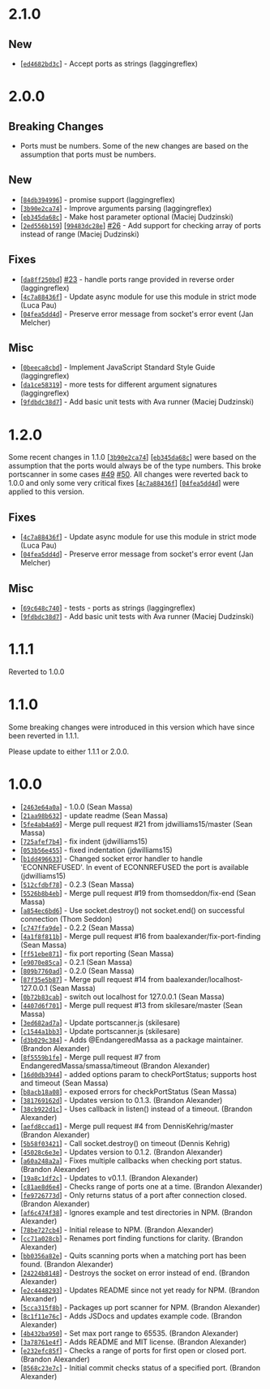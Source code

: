 # 2.1.0

## New

* [[`ed4682bd3c`](https://github.com/baalexander/node-portscanner/commit/ed4682bd3c)] - Accept ports as strings (laggingreflex)

# 2.0.0

## Breaking Changes

* Ports must be numbers. Some of the new changes are based on the assumption that ports must be numbers.

## New

* [[`84db394996`](https://github.com/baalexander/node-portscanner/commit/84db394996)] - promise support (laggingreflex)
* [[`3b90e2ca74`](https://github.com/baalexander/node-portscanner/commit/3b90e2ca74)] - Improve arguments parsing (laggingreflex)
* [[`eb345da68c`](https://github.com/baalexander/node-portscanner/commit/eb345da68c)] - Make host parameter optional (Maciej Dudzinski)
* [[`2ed556b159`](https://github.com/baalexander/node-portscanner/commit/2ed556b159)] [[`99483dc28e`](https://github.com/baalexander/node-portscanner/commit/99483dc28e)] [#26](https://github.com/baalexander/node-portscanner/issues/26) - Add support for checking array of ports instead of range (Maciej Dudzinski)

## Fixes

* [[`da8ff250bd`](https://github.com/baalexander/node-portscanner/commit/da8ff250bd)] [#23](https://github.com/baalexander/node-portscanner/issues/23) - handle ports range provided in reverse order (laggingreflex)
* [[`4c7a88436f`](https://github.com/baalexander/node-portscanner/commit/4c7a88436f)] - Update async module for use this module in strict mode (Luca Pau)
* [[`04fea5dd4d`](https://github.com/baalexander/node-portscanner/commit/04fea5dd4d)] - Preserve error message from socket's error event (Jan Melcher)

## Misc

* [[`0beeca8cbd`](https://github.com/baalexander/node-portscanner/commit/0beeca8cbd)] - Implement JavaScript Standard Style Guide (laggingreflex)
* [[`da1ce58319`](https://github.com/baalexander/node-portscanner/commit/da1ce58319)] - more tests for different argument signatures (laggingreflex)
* [[`9fdbdc38d7`](https://github.com/baalexander/node-portscanner/commit/9fdbdc38d7)] - Add basic unit tests with Ava runner (Maciej Dudzinski)

# 1.2.0

Some recent changes in 1.1.0 [[`3b90e2ca74`](https://github.com/baalexander/node-portscanner/commit/3b90e2ca74)] [[`eb345da68c`](https://github.com/baalexander/node-portscanner/commit/eb345da68c)] were based on the assumption that the ports would always be of the type numbers. This broke portscanner in some cases [#49](https://github.com/baalexander/node-portscanner/issues/49) [#50](https://github.com/baalexander/node-portscanner/issues/50). All changes were reverted back to 1.0.0 and only some very critical fixes [[`4c7a88436f`](https://github.com/baalexander/node-portscanner/commit/4c7a88436f)] [[`04fea5dd4d`](https://github.com/baalexander/node-portscanner/commit/04fea5dd4d)] were applied to this version.


## Fixes

* [[`4c7a88436f`](https://github.com/baalexander/node-portscanner/commit/4c7a88436f)] - Update async module for use this module in strict mode (Luca Pau)
* [[`04fea5dd4d`](https://github.com/baalexander/node-portscanner/commit/04fea5dd4d)] - Preserve error message from socket's error event (Jan Melcher)

## Misc

* [[`69c648c740`](https://github.com/baalexander/node-portscanner/commit/69c648c740)] - tests - ports as strings (laggingreflex)
* [[`9fdbdc38d7`](https://github.com/baalexander/node-portscanner/commit/9fdbdc38d7)] - Add basic unit tests with Ava runner (Maciej Dudzinski)


# 1.1.1

Reverted to 1.0.0

# 1.1.0

Some breaking changes were introduced in this version which have since been reverted in 1.1.1.

Please update to either 1.1.1 or 2.0.0.

# 1.0.0

* [[`2463e64a0a`](https://github.com/baalexander/node-portscanner/commit/2463e64a0a)] - 1.0.0 (Sean Massa)
* [[`21aa98b632`](https://github.com/baalexander/node-portscanner/commit/21aa98b632)] - update readme (Sean Massa)
* [[`5fe4ab4a69`](https://github.com/baalexander/node-portscanner/commit/5fe4ab4a69)] - Merge pull request #21 from jdwilliams15/master (Sean Massa)
* [[`725afef7b4`](https://github.com/baalexander/node-portscanner/commit/725afef7b4)] - fix indent (jdwilliams15)
* [[`053b56e455`](https://github.com/baalexander/node-portscanner/commit/053b56e455)] - fixed indentation (jdwilliams15)
* [[`b1dd496633`](https://github.com/baalexander/node-portscanner/commit/b1dd496633)] - Changed socket error handler to handle 'ECONNREFUSED'. In event of ECONNREFUSED the port is available (jdwilliams15)
* [[`512cfdbf78`](https://github.com/baalexander/node-portscanner/commit/512cfdbf78)] - 0.2.3 (Sean Massa)
* [[`5526b8b4eb`](https://github.com/baalexander/node-portscanner/commit/5526b8b4eb)] - Merge pull request #19 from thomseddon/fix-end (Sean Massa)
* [[`a854ec6bd6`](https://github.com/baalexander/node-portscanner/commit/a854ec6bd6)] - Use socket.destroy() not socket.end() on successful connection (Thom Seddon)
* [[`c747ffa9de`](https://github.com/baalexander/node-portscanner/commit/c747ffa9de)] - 0.2.2 (Sean Massa)
* [[`4a1f8f811b`](https://github.com/baalexander/node-portscanner/commit/4a1f8f811b)] - Merge pull request #16 from baalexander/fix-port-finding (Sean Massa)
* [[`ff51ebe871`](https://github.com/baalexander/node-portscanner/commit/ff51ebe871)] - fix port reporting (Sean Massa)
* [[`e9070e85ca`](https://github.com/baalexander/node-portscanner/commit/e9070e85ca)] - 0.2.1 (Sean Massa)
* [[`809b7760ad`](https://github.com/baalexander/node-portscanner/commit/809b7760ad)] - 0.2.0 (Sean Massa)
* [[`87f35e5b87`](https://github.com/baalexander/node-portscanner/commit/87f35e5b87)] - Merge pull request #14 from baalexander/localhost-127.0.0.1 (Sean Massa)
* [[`0b72b83cab`](https://github.com/baalexander/node-portscanner/commit/0b72b83cab)] - switch out localhost for 127.0.0.1 (Sean Massa)
* [[`4407d6f701`](https://github.com/baalexander/node-portscanner/commit/4407d6f701)] - Merge pull request #13 from skilesare/master (Sean Massa)
* [[`3ed682ad7a`](https://github.com/baalexander/node-portscanner/commit/3ed682ad7a)] - Update portscanner.js (skilesare)
* [[`c1544a1bb3`](https://github.com/baalexander/node-portscanner/commit/c1544a1bb3)] - Update portscanner.js (skilesare)
* [[`d3b029c384`](https://github.com/baalexander/node-portscanner/commit/d3b029c384)] - Adds @EndangeredMassa as a package maintainer. (Brandon Alexander)
* [[`8f5559b1fe`](https://github.com/baalexander/node-portscanner/commit/8f5559b1fe)] - Merge pull request #7 from EndangeredMassa/smassa/timeout (Brandon Alexander)
* [[`16d0db3944`](https://github.com/baalexander/node-portscanner/commit/16d0db3944)] - added options param to checkPortStatus; supports host and timeout (Sean Massa)
* [[`b8acb18a08`](https://github.com/baalexander/node-portscanner/commit/b8acb18a08)] - exposed errors for checkPortStatus (Sean Massa)
* [[`381769162d`](https://github.com/baalexander/node-portscanner/commit/381769162d)] - Updates version to 0.1.3. (Brandon Alexander)
* [[`38cb922d1c`](https://github.com/baalexander/node-portscanner/commit/38cb922d1c)] - Uses callback in listen() instead of a timeout. (Brandon Alexander)
* [[`aefd8ccad1`](https://github.com/baalexander/node-portscanner/commit/aefd8ccad1)] - Merge pull request #4 from DennisKehrig/master (Brandon Alexander)
* [[`5b58f03421`](https://github.com/baalexander/node-portscanner/commit/5b58f03421)] - Call socket.destroy() on timeout (Dennis Kehrig)
* [[`45028c6e3e`](https://github.com/baalexander/node-portscanner/commit/45028c6e3e)] - Updates version to 0.1.2. (Brandon Alexander)
* [[`a60a248a2a`](https://github.com/baalexander/node-portscanner/commit/a60a248a2a)] - Fixes multiple callbacks when checking port status. (Brandon Alexander)
* [[`19a8c1df2c`](https://github.com/baalexander/node-portscanner/commit/19a8c1df2c)] - Updates to v0.1.1. (Brandon Alexander)
* [[`c81ae8d6e4`](https://github.com/baalexander/node-portscanner/commit/c81ae8d6e4)] - Checks range of ports one at a time. (Brandon Alexander)
* [[`fe9726773d`](https://github.com/baalexander/node-portscanner/commit/fe9726773d)] - Only returns status of a port after connection closed. (Brandon Alexander)
* [[`af6c474f38`](https://github.com/baalexander/node-portscanner/commit/af6c474f38)] - Ignores example and test directories in NPM. (Brandon Alexander)
* [[`78be727cb4`](https://github.com/baalexander/node-portscanner/commit/78be727cb4)] - Initial release to NPM. (Brandon Alexander)
* [[`cc71a028cb`](https://github.com/baalexander/node-portscanner/commit/cc71a028cb)] - Renames port finding functions for clarity. (Brandon Alexander)
* [[`bb0356a82e`](https://github.com/baalexander/node-portscanner/commit/bb0356a82e)] - Quits scanning ports when a matching port has been found. (Brandon Alexander)
* [[`24224b8148`](https://github.com/baalexander/node-portscanner/commit/24224b8148)] - Destroys the socket on error instead of end. (Brandon Alexander)
* [[`e2c4448293`](https://github.com/baalexander/node-portscanner/commit/e2c4448293)] - Updates README since not yet ready for NPM. (Brandon Alexander)
* [[`5cca315f8b`](https://github.com/baalexander/node-portscanner/commit/5cca315f8b)] - Packages up port scanner for NPM. (Brandon Alexander)
* [[`8c1f11e76c`](https://github.com/baalexander/node-portscanner/commit/8c1f11e76c)] - Adds JSDocs and updates example code. (Brandon Alexander)
* [[`4b432ba950`](https://github.com/baalexander/node-portscanner/commit/4b432ba950)] - Set max port range to 65535. (Brandon Alexander)
* [[`3a78761e4f`](https://github.com/baalexander/node-portscanner/commit/3a78761e4f)] - Adds README and MIT license. (Brandon Alexander)
* [[`e232efc85f`](https://github.com/baalexander/node-portscanner/commit/e232efc85f)] - Checks a range of ports for first open or closed port. (Brandon Alexander)
* [[`8568c23e7c`](https://github.com/baalexander/node-portscanner/commit/8568c23e7c)] - Initial commit checks status of a specified port. (Brandon Alexander)
